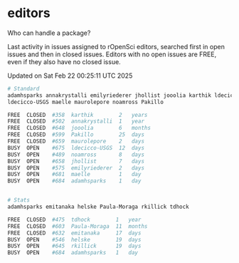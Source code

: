 # editors

Who can handle a package?

Last activity in issues assigned to rOpenSci editors, searched first in open
issues and then in closed issues. Editors with no open issues are FREE, even if
they also have no closed issue.


Updated on Sat Feb 22 00:25:11 UTC 2025

```bash
# Standard
adamhsparks annakrystalli emilyriederer jhollist jooolia karthik ldecicco
ldecicco-USGS maelle maurolepore noamross Pakillo

FREE  CLOSED  #358  karthik        2   years
FREE  CLOSED  #502  annakrystalli  1   year
FREE  CLOSED  #648  jooolia        6   months
FREE  CLOSED  #599  Pakillo        25  days
FREE  CLOSED  #659  maurolepore    2   days
BUSY  OPEN    #675  ldecicco-USGS  12  days
BUSY  OPEN    #489  noamross       8   days
BUSY  OPEN    #658  jhollist       7   days
BUSY  OPEN    #575  emilyriederer  2   days
BUSY  OPEN    #681  maelle         1   day
BUSY  OPEN    #684  adamhsparks    1   day


# Stats
adamhsparks emitanaka helske Paula-Moraga rkillick tdhock

FREE  CLOSED  #475  tdhock        1   year
FREE  CLOSED  #603  Paula-Moraga  11  months
FREE  CLOSED  #632  emitanaka     17  days
BUSY  OPEN    #546  helske        19  days
BUSY  OPEN    #645  rkillick      19  days
BUSY  OPEN    #684  adamhsparks   1   day
```
